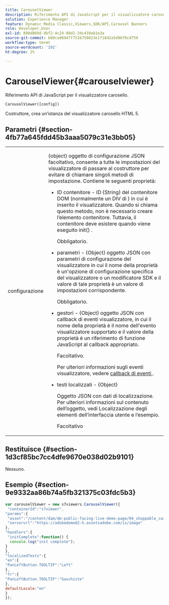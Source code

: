 ```yaml
---
title: CarouselViewer
description: Riferimento API di JavaScript per il visualizzatore carosello.
solution: Experience Manager
feature: Dynamic Media Classic,Viewers,SDK/API,Carousel Banners
role: Developer,User
exl-id: 890d869d-dbf2-4c24-88d1-34c439ab1e3a
source-git-commit: b89ca96947f751b750623e1f18d2a5d86f0cd759
workflow-type: tm+mt
source-wordcount: '192'
ht-degree: 2%

---
```


# CarouselViewer{#carouselviewer}

Riferimento API di JavaScript per il visualizzatore carosello.

`CarouselViewer([config])`

Costruttore, crea un’istanza del visualizzatore carosello HTML 5.

## Parametri {#section-4fb77a645fdd45b3aaa5079c31e3bb05}

<table id="table_896DFF34A68A403DB93A6D597461A573"> 
 <tbody> 
  <tr> 
   <td colname="col1"> <p> <span class="codeph"> <span class="varname"> configurazione </span> </span> </p> </td> 
   <td colname="col2"> <p> <span class="codeph"> {object} </span> oggetto di configurazione JSON facoltativo, consente a tutte le impostazioni del visualizzatore di passare al costruttore per evitare di chiamare singoli metodi di impostazione. Contiene le seguenti proprietà: </p> <p> 
     <ul id="ul_789DBD5B72ED4C80B685455B0D59494D"> 
      <li id="li_28FDCB53E4AD4097A51F21B876C18FB1"> <p> ID <span class="codeph"> contenitore </span> - ID <span class="codeph"> {String} </span> del contenitore DOM (normalmente un DIV <span class="codeph"> di </span>) in cui è inserito il visualizzatore. Quando si chiama questo metodo, non è necessario creare l’elemento contenitore. Tuttavia, il contenitore deve esistere quando viene eseguito <span class="codeph"> init() </span>. </p> <p>Obbligatorio. </p> </li> 
      <li id="li_FDE00392DC1544ABBDD75F81EF814EF2"> <p> <span class="codeph"> parametri </span> - <span class="codeph"> {Object} </span> oggetto JSON con parametri di configurazione del visualizzatore in cui il nome della proprietà è un'opzione di configurazione specifica del visualizzatore o un modificatore SDK e il valore di tale proprietà è un valore di impostazioni corrispondente. </p> <p>Obbligatorio. </p> </li> 
      <li id="li_C534D5091CDA4717BCC48E3EBBF09AB8"> <p> <span class="codeph"> gestori </span> - <span class="codeph"> {Object} </span> oggetto JSON con callback di eventi visualizzatore, in cui il nome della proprietà è il nome dell'evento visualizzatore supportato e il valore della proprietà è un riferimento di funzione JavaScript al callback appropriato. </p> <p>Facoltativo. </p> <p>Per ulteriori informazioni sugli eventi visualizzatore, vedere <a href="../../../c-html5-aem-asset-viewers/c-html5-aem-carousel/c-html5-aem-carousel-event-callbacks.md#concept-66d5996f2b1b44cab3d5264cda5c50cd" format="dita" scope="local"> callback di eventi </a>. </p> </li> 
      <li id="li_CD88EDB586B241DBB87B13709F24C454"> <p> <span class="codeph"> testi localizzati </span> - <span class="codeph"> {Object} </span> </p> <p> Oggetto JSON con dati di localizzazione. Per ulteriori informazioni sul contenuto dell’oggetto, vedi Localizzazione degli elementi dell’interfaccia utente e l’esempio. </p> <p>Facoltativo </p> </li> 
     </ul> </p> </td> 
  </tr> 
 </tbody> 
</table>

## Restituisce {#section-1d3cf85bc7cc4dfe9670e038d02b9101}

Nessuno.

## Esempio {#section-9e9332aa86b74a5fb321375c03fdc5b3}

```javascript {.line-numbers}
var carouselViewer = new s7viewers.CarouselViewer({ 
 "containerId":"s7viewer", 
"params":{ 
 "asset":"/content/dam/dm-public-facing-live-demo-page/04_shoppable_carousel/05_shoppable_banner", 
 "serverurl":"https://adobedemo62-h.assetsadobe.com/is/image" 
}, 
"handlers":{ 
 "initComplete":function() { 
  console.log("init complete"); 
} 
}, 
"localizedTexts":{ 
"en":{ 
"PanLeftButton.TOOLTIP":"Left" 
}, 
"fr":{ 
"PanLeftButton.TOOLTIP":"Gauchiste" 
}, 
defaultLocale:"en" 
} 
});
```
